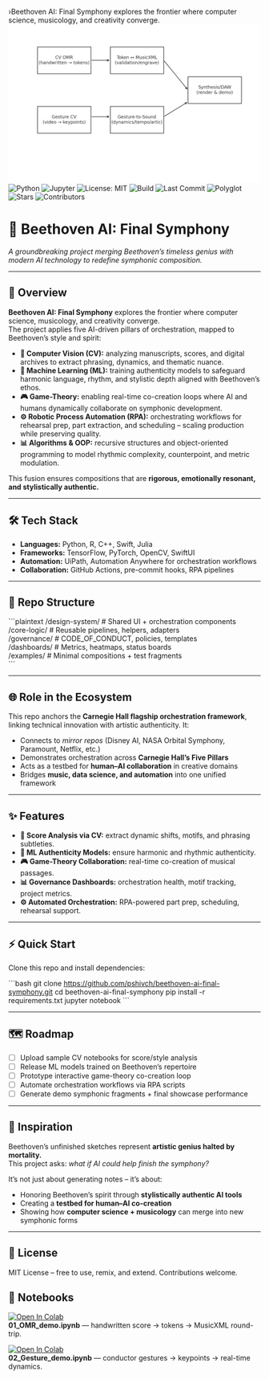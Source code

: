 ›Beethoven AI: Final Symphony explores the frontier where computer science, musicology, and creativity converge.
![Orchestration flow](orchestration_flow.png)
![Python](https://img.shields.io/badge/Python-3.x-blue?logo=python)
![Jupyter](https://img.shields.io/badge/Notebook-Jupyter-orange?logo=jupyter)
![License: MIT](https://img.shields.io/badge/License-MIT-green)
![Build](https://img.shields.io/badge/Build-Passing-brightgreen)
![Last Commit](https://img.shields.io/badge/Last_Commit-Today-success)
![Polyglot](https://img.shields.io/badge/Polyglot-ML|CV|RPA|GameTheory-purple)
![Stars](https://img.shields.io/github/stars/pshivch/beethoven-ai-final-symphony?style=social)
![Contributors](https://img.shields.io/github/contributors/pshivch/beethoven-ai-final-symphony)

# 🎼 Beethoven AI: Final Symphony  

*A groundbreaking project merging Beethoven’s timeless genius with modern AI technology to redefine symphonic composition.*

---

## 📖 Overview
**Beethoven AI: Final Symphony** explores the frontier where computer science, musicology, and creativity converge.  
The project applies five AI-driven pillars of orchestration, mapped to Beethoven’s style and spirit:

- **🎼 Computer Vision (CV):** analyzing manuscripts, scores, and digital archives to extract phrasing, dynamics, and thematic nuance.  
- **🤖 Machine Learning (ML):** training authenticity models to safeguard harmonic language, rhythm, and stylistic depth aligned with Beethoven’s ethos.  
- **🎮 Game-Theory:** enabling real-time co-creation loops where AI and humans dynamically collaborate on symphonic development.  
- **⚙️ Robotic Process Automation (RPA):** orchestrating workflows for rehearsal prep, part extraction, and scheduling – scaling production while preserving quality.  
- **📊 Algorithms & OOP:** recursive structures and object-oriented programming to model rhythmic complexity, counterpoint, and metric modulation.  

This fusion ensures compositions that are **rigorous, emotionally resonant, and stylistically authentic.**

---

## 🛠 Tech Stack
- **Languages:** Python, R, C++, Swift, Julia  
- **Frameworks:** TensorFlow, PyTorch, OpenCV, SwiftUI  
- **Automation:** UiPath, Automation Anywhere for orchestration workflows  
- **Collaboration:** GitHub Actions, pre-commit hooks, RPA pipelines  

---

## 📂 Repo Structure
\`\`\`plaintext
/design-system/     # Shared UI + orchestration components  
/core-logic/        # Reusable pipelines, helpers, adapters  
/governance/        # CODE_OF_CONDUCT, policies, templates  
/dashboards/        # Metrics, heatmaps, status boards  
/examples/          # Minimal compositions + test fragments  
\`\`\`

---

## 🌐 Role in the Ecosystem
This repo anchors the **Carnegie Hall flagship orchestration framework**, linking technical innovation with artistic authenticity. It:

- Connects to *mirror repos* (Disney AI, NASA Orbital Symphony, Paramount, Netflix, etc.)  
- Demonstrates orchestration across **Carnegie Hall’s Five Pillars**  
- Acts as a testbed for **human–AI collaboration** in creative domains  
- Bridges **music, data science, and automation** into one unified framework  

---

## ✨ Features
- **🎼 Score Analysis via CV:** extract dynamic shifts, motifs, and phrasing subtleties.  
- **🤖 ML Authenticity Models:** ensure harmonic and rhythmic authenticity.  
- **🎮 Game-Theory Collaboration:** real-time co-creation of musical passages.  
- **📊 Governance Dashboards:** orchestration health, motif tracking, project metrics.  
- **⚙️ Automated Orchestration:** RPA-powered part prep, scheduling, rehearsal support.  

---

## ⚡ Quick Start
Clone this repo and install dependencies:

\`\`\`bash
git clone https://github.com/pshivch/beethoven-ai-final-symphony.git
cd beethoven-ai-final-symphony
pip install -r requirements.txt
jupyter notebook
\`\`\`

---

## 🗺 Roadmap
- [ ] Upload sample CV notebooks for score/style analysis  
- [ ] Release ML models trained on Beethoven’s repertoire  
- [ ] Prototype interactive game-theory co-creation loop  
- [ ] Automate orchestration workflows via RPA scripts  
- [ ] Generate demo symphonic fragments + final showcase performance  

---

## 🎵 Inspiration
Beethoven’s unfinished sketches represent **artistic genius halted by mortality.**  
This project asks: *what if AI could help finish the symphony?*  

It’s not just about generating notes – it’s about:  
- Honoring Beethoven’s spirit through **stylistically authentic AI tools**  
- Creating a **testbed for human–AI co-creation**  
- Showing how **computer science + musicology** can merge into new symphonic forms  

---

## 📜 License
MIT License – free to use, remix, and extend. Contributions welcome.

## 📓 Notebooks  

[![Open In Colab](https://colab.research.google.com/assets/colab-badge.svg)](https://colab.research.google.com/github/pshivch/beethoven-ai-final-symphony/blob/main/01_OMR_demo.ipynb)  
**01_OMR_demo.ipynb** — handwritten score → tokens → MusicXML round-trip.  

[![Open In Colab](https://colab.research.google.com/assets/colab-badge.svg)](https://colab.research.google.com/github/pshivch/beethoven-ai-final-symphony/blob/main/02_Gesture_demo.ipynb)  
**02_Gesture_demo.ipynb** — conductor gestures → keypoints → real-time dynamics.  

